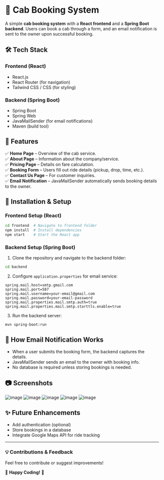 # 🚖 Cab Booking System

A simple **cab booking system** with a **React frontend** and a **Spring Boot backend**. Users can book a cab through a form, and an email notification is sent to the owner upon successful booking.

## 🛠 Tech Stack

### **Frontend (React)**
- React.js
- React Router (for navigation)
- Tailwind CSS / CSS (for styling)

### **Backend (Spring Boot)**
- Spring Boot
- Spring Web
- JavaMailSender (for email notifications)
- Maven (build tool)

## 🌟 Features

✅ **Home Page** – Overview of the cab service.  
✅ **About Page** – Information about the company/service.  
✅ **Pricing Page** – Details on fare calculation.  
✅ **Booking Form** – Users fill out ride details (pickup, drop, time, etc.).  
✅ **Contact Us Page** – For customer inquiries.  
✅ **Email Notification** – JavaMailSender automatically sends booking details to the owner.

## 🚀 Installation & Setup

### **Frontend Setup (React)**
```sh
cd frontend  # Navigate to frontend folder
npm install  # Install dependencies
npm start    # Start the React app
```

### **Backend Setup (Spring Boot)**
1. Clone the repository and navigate to the backend folder:
```sh
cd backend
```
2. Configure `application.properties` for email service:
```properties
spring.mail.host=smtp.gmail.com
spring.mail.port=587
spring.mail.username=your-email@gmail.com
spring.mail.password=your-email-password
spring.mail.properties.mail.smtp.auth=true
spring.mail.properties.mail.smtp.starttls.enable=true
```
3. Run the backend server:
```sh
mvn spring-boot:run
```

## 📧 How Email Notification Works
- When a user submits the booking form, the backend captures the details.
- JavaMailSender sends an email to the owner with booking info.
- No database is required unless storing bookings is needed.

## 📷 Screenshots 
![image](https://github.com/user-attachments/assets/40100a92-f224-4ab3-b02c-74c7740ecfea)
![image](https://github.com/user-attachments/assets/3b0f9758-4f3b-4f79-a603-e863aa43a96c)
![image](https://github.com/user-attachments/assets/e85e445b-7b27-4c6a-9cc1-9ab064b87da8)
![image](https://github.com/user-attachments/assets/f85fe958-d7d5-44c6-9ab8-626c31a30198)
![image](https://github.com/user-attachments/assets/b4e45b1a-f206-4075-a098-39820403c302)


## ✨ Future Enhancements
- Add authentication (optional)
- Store bookings in a database
- Integrate Google Maps API for ride tracking

---
### 💡 **Contributions & Feedback**
Feel free to contribute or suggest improvements!

🚀 **Happy Coding!** 🎉
